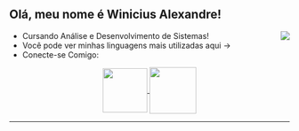 ## Olá, meu nome é Winicius Alexandre!

<img align="right" src="https://github-readme-stats.vercel.app/api/top-langs/?username=Winiicius&layout=compact&theme=dracula">

- Cursando Análise e Desenvolvimento de Sistemas!
- Você pode ver minhas linguagens mais utilizadas aqui ->
- Conecte-se Comigo:

<div align="center">
  <a  href="https://www.linkedin.com/in/winicius-alexandre-066a92248/" target=_blank>
    <img align="center"  height="80" width="80" src="https://github.com/carolbarbosa101/carolbarbosa101/assets/44561610/bc26a6f8-f0d3-4f15-82e1-55680c48f269">
  </a>
  <a href="https://instagram.com/winiiicius" target="_blank">
    <img align="center" height="84" width="84" src="https://github.com/carolbarbosa101/carolbarbosa101/assets/44561610/88a3dd4d-f85e-4141-af09-a2667d81df5b">
  </a>
</div>

<hr>
